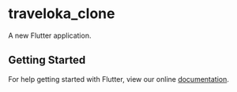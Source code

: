 # traveloka_clone

A new Flutter application.

## Getting Started

For help getting started with Flutter, view our online
[documentation](https://flutter.io/).
